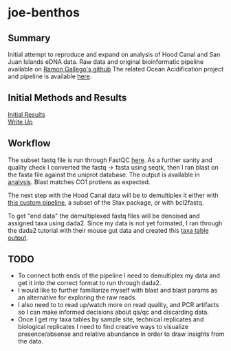 # joe-benthos

## Summary
Initial attempt to reproduce and expand on analysis of Hood Canal and San Juan Islands eDNA data. Raw data and original bioinformatic pipeline available on [Ramon Gallego's github](https://github.com/ramongallego/Harmful.Algae.eDNA) The related Ocean Acidification project and pipeline is available [here](https://github.com/ramongallego/eDNA.and.Ocean.Acidification.Gallego.et.al.2020).

## Initial Methods and Results
[Initial Results](https://docs.google.com/presentation/d/1q-Bd3QJwW9msHNLYgbhqpKB1MxS_UekDfvtgkPvtSzE/edit#slide=id.p)   
[Write Up](https://github.com/fish546-2021/joe-benthos/blob/main/documentation/methods-results.md)   

## Workflow 
The subset fastq file is run through FastQC [here](https://github.com/fish546-2021/joe-benthos/blob/main/code/03-blast-hcdata.ipynb). As a further sanity and quality check I converted the fastq -> fasta using seqtk, then I ran blast on the fasta file against the uniprot database. The output is available in [analysis](https://github.com/fish546-2021/joe-benthos/tree/main/analysis). Blast matches CO1 protiens as expected.

The next step with the Hood Canal data will be to demultiplex it either with [this custom pipeline](https://github.com/ramongallego/demultiplexer_for_dada2), a subset of the Stax package, or with bcl2fastq.

To get "end data" the demultiplexed fastq files will be denoised and assigned taxa using dada2. Since my data is not yet formated, I ran through the dada2 tutorial with their mouse gut data and created this [taxa table output](https://github.com/fish546-2021/joe-benthos/blob/main/analysis/mouse-gut-tutorial-taxa.csv). 

## TODO
* To connect both ends of the pipeline I need to demultiplex my data and get it into the correct format to run through dada2. 
* I would like to further familiarize myself with blast and blast params as an alternative for exploring the raw reads. 
* I also need to to read up/watch more on read quality, and PCR artifacts so I can make informed decisions about qa/qc and discarding data. 
* Once I get my taxa tables by sample site, technical replicates and biological replicates I need to find creative ways to visualize presence/absense and relative abundance in order to draw insights from the data. 
